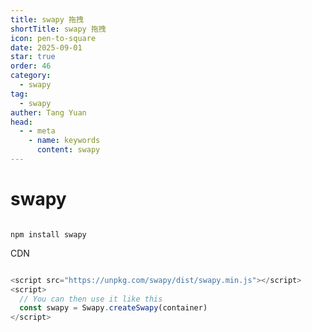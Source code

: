 ```yaml
---
title: swapy 拖拽
shortTitle: swapy 拖拽
icon: pen-to-square
date: 2025-09-01
star: true
order: 46
category:
  - swapy
tag: 
  - swapy
auther: Tang Yuan
head:
  - - meta
    - name: keywords
      content: swapy
---
```




# swapy

```shell

npm install swapy

```
CDN

```js

<script src="https://unpkg.com/swapy/dist/swapy.min.js"></script>
<script>
  // You can then use it like this
  const swapy = Swapy.createSwapy(container)
</script>

```